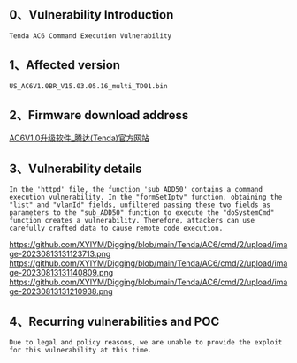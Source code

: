 ## **0、Vulnerability Introduction**

```
Tenda AC6 Command Execution Vulnerability
```

## **1、Affected version**

```
US_AC6V1.0BR_V15.03.05.16_multi_TD01.bin
```

## **2、Firmware download address**

[AC6V1.0升级软件_腾达(Tenda)官方网站](https://www.tenda.com.cn/download/detail-2661.html)

## **3、Vulnerability details**

```
In the 'httpd' file, the function 'sub_ADD50' contains a command execution vulnerability. In the "formSetIptv" function, obtaining the "list" and "vlanId" fields, unfiltered passing these two fields as parameters to the "sub_ADD50" function to execute the "doSystemCmd" function creates a vulnerability. Therefore, attackers can use carefully crafted data to cause remote code execution.
```

https://github.com/XYIYM/Digging/blob/main/Tenda/AC6/cmd/2/upload/image-20230813131123713.png
https://github.com/XYIYM/Digging/blob/main/Tenda/AC6/cmd/2/upload/image-20230813131140809.png
https://github.com/XYIYM/Digging/blob/main/Tenda/AC6/cmd/2/upload/image-20230813131210938.png

## **4、Recurring vulnerabilities and POC**

```
Due to legal and policy reasons, we are unable to provide the exploit for this vulnerability at this time.
```

